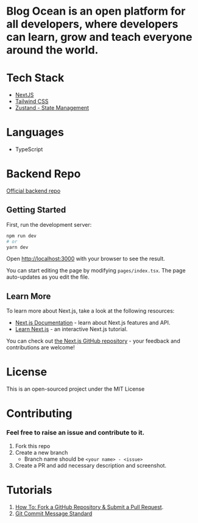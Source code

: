 # Blog Ocean is an open platform for all developers, where developers can learn, grow and teach everyone around the world.

# Tech Stack

- [NextJS](https://nextjs.org/)
- [Tailwind CSS](https://tailwindcss.com/)
- [Zustand - State Management](https://zustand-demo.pmnd.rs/)

# Languages

- TypeScript

# Backend Repo

[Official backend repo](https://github.com/SarathAdhi/Blog_Ocean_BE)

## Getting Started

First, run the development server:

```bash
npm run dev
# or
yarn dev
```

Open [http://localhost:3000](http://localhost:3000) with your browser to see the result.

You can start editing the page by modifying `pages/index.tsx`. The page auto-updates as you edit the file.

## Learn More

To learn more about Next.js, take a look at the following resources:

- [Next.js Documentation](https://nextjs.org/docs) - learn about Next.js features and API.
- [Learn Next.js](https://nextjs.org/learn) - an interactive Next.js tutorial.

You can check out [the Next.js GitHub repository](https://github.com/vercel/next.js/) - your feedback and contributions are welcome!

# License

This is an open-sourced project under the MIT License

# Contributing

### Feel free to raise an issue and contribute to it.

1. Fork this repo
2. Create a new branch
   - Branch name should be `<your name> - <issue>`
3. Create a PR and add necessary description and screenshot.

# Tutorials

1. [How To: Fork a GitHub Repository & Submit a Pull Request](https://jarv.is/notes/how-to-pull-request-fork-github/).
2. [Git Commit Message Standard](https://gist.github.com/tonibardina/9290fbc7d605b4f86919426e614fe692)
